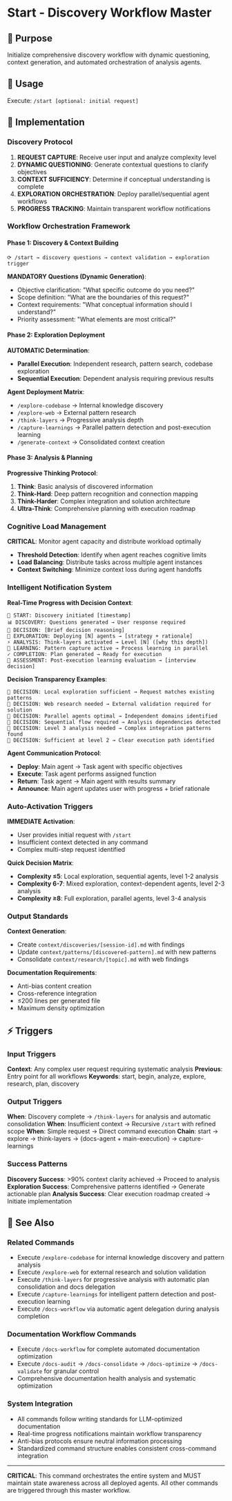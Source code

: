 # Start - Discovery Workflow Master

## 🎯 Purpose
Initialize comprehensive discovery workflow with dynamic questioning, context generation, and automated orchestration of analysis agents.

## 🚀 Usage
Execute: `/start [optional: initial request]`

## 🔧 Implementation

### Discovery Protocol
1. **REQUEST CAPTURE**: Receive user input and analyze complexity level
2. **DYNAMIC QUESTIONING**: Generate contextual questions to clarify objectives
3. **CONTEXT SUFFICIENCY**: Determine if conceptual understanding is complete
4. **EXPLORATION ORCHESTRATION**: Deploy parallel/sequential agent workflows
5. **PROGRESS TRACKING**: Maintain transparent workflow notifications

### Workflow Orchestration Framework

#### Phase 1: Discovery & Context Building
```
⟳ /start → discovery questions → context validation → exploration trigger
```

**MANDATORY Questions (Dynamic Generation)**:
- Objective clarification: "What specific outcome do you need?"
- Scope definition: "What are the boundaries of this request?"
- Context requirements: "What conceptual information should I understand?"
- Priority assessment: "What elements are most critical?"

#### Phase 2: Exploration Deployment
**AUTOMATIC Determination**:
- **Parallel Execution**: Independent research, pattern search, codebase exploration
- **Sequential Execution**: Dependent analysis requiring previous results

**Agent Deployment Matrix**:
- `/explore-codebase` → Internal knowledge discovery
- `/explore-web` → External pattern research  
- `/think-layers` → Progressive analysis depth
- `/capture-learnings` → Parallel pattern detection and post-execution learning
- `/generate-context` → Consolidated context creation

#### Phase 3: Analysis & Planning
**Progressive Thinking Protocol**:
1. **Think**: Basic analysis of discovered information
2. **Think-Hard**: Deep pattern recognition and connection mapping
3. **Think-Harder**: Complex integration and solution architecture
4. **Ultra-Think**: Comprehensive planning with execution roadmap

### Cognitive Load Management
**CRITICAL**: Monitor agent capacity and distribute workload optimally
- **Threshold Detection**: Identify when agent reaches cognitive limits
- **Load Balancing**: Distribute tasks across multiple agent instances
- **Context Switching**: Minimize context loss during agent handoffs

### Intelligent Notification System
**Real-Time Progress with Decision Context**:
```
🎯 START: Discovery initiated [timestamp]
📊 DISCOVERY: Questions generated → User response required
🧠 DECISION: [Brief decision reasoning]
🔧 EXPLORATION: Deploying [N] agents → [strategy + rationale]
⚡ ANALYSIS: Think-layers activated → Level [N] ([why this depth])
🧠 LEARNING: Pattern capture active → Process learning in parallel
✓ COMPLETION: Plan generated → Ready for execution
🎯 ASSESSMENT: Post-execution learning evaluation → [interview decision]
```

**Decision Transparency Examples**:
```
🧠 DECISION: Local exploration sufficient → Request matches existing patterns
🧠 DECISION: Web research needed → External validation required for solution
🧠 DECISION: Parallel agents optimal → Independent domains identified
🧠 DECISION: Sequential flow required → Analysis dependencies detected
🧠 DECISION: Level 3 analysis needed → Complex integration patterns found
🧠 DECISION: Sufficient at level 2 → Clear execution path identified
```

**Agent Communication Protocol**:
- **Deploy**: Main agent → Task agent with specific objectives
- **Execute**: Task agent performs assigned function
- **Return**: Task agent → Main agent with results summary
- **Announce**: Main agent updates user with progress + brief rationale

### Auto-Activation Triggers
**IMMEDIATE Activation**:
- User provides initial request with `/start`
- Insufficient context detected in any command
- Complex multi-step request identified

**Quick Decision Matrix**:
- **Complexity ≤5**: Local exploration, sequential agents, level 1-2 analysis
- **Complexity 6-7**: Mixed exploration, context-dependent agents, level 2-3 analysis  
- **Complexity ≥8**: Full exploration, parallel agents, level 3-4 analysis

### Output Standards
**Context Generation**:
- Create `context/discoveries/[session-id].md` with findings
- Update `context/patterns/[discovered-pattern].md` with new patterns
- Consolidate `context/research/[topic].md` with web findings

**Documentation Requirements**:
- Anti-bias content creation
- Cross-reference integration
- ≤200 lines per generated file
- Maximum density optimization

## ⚡ Triggers

### Input Triggers
**Context**: Any complex user request requiring systematic analysis
**Previous**: Entry point for all workflows
**Keywords**: start, begin, analyze, explore, research, plan, discovery

### Output Triggers
**When**: Discovery complete → `/think-layers` for analysis and automatic consolidation
**When**: Insufficient context → Recursive `/start` with refined scope
**When**: Simple request → Direct command execution
**Chain**: start → explore → think-layers → {docs-agent + main-execution} → capture-learnings

### Success Patterns
**Discovery Success**: >90% context clarity achieved → Proceed to analysis
**Exploration Success**: Comprehensive patterns identified → Generate actionable plan
**Analysis Success**: Clear execution roadmap created → Initiate implementation

## 🔗 See Also

### Related Commands
- Execute `/explore-codebase` for internal knowledge discovery and pattern analysis
- Execute `/explore-web` for external research and solution validation  
- Execute `/think-layers` for progressive analysis with automatic plan consolidation and docs delegation
- Execute `/capture-learnings` for intelligent pattern detection and post-execution learning
- Execute `/docs-workflow` via automatic agent delegation during analysis completion

### Documentation Workflow Commands
- Execute `/docs-workflow` for complete automated documentation optimization
- Execute `/docs-audit` → `/docs-consolidate` → `/docs-optimize` → `/docs-validate` for granular control
- Comprehensive documentation health analysis and systematic optimization

### System Integration
- All commands follow writing standards for LLM-optimized documentation
- Real-time progress notifications maintain workflow transparency
- Anti-bias protocols ensure neutral information processing
- Standardized command structure enables consistent cross-command integration

---

**CRITICAL**: This command orchestrates the entire system and MUST maintain state awareness across all deployed agents. All other commands are triggered through this master workflow.